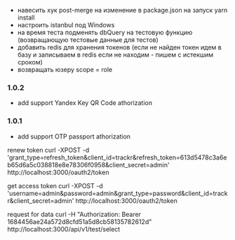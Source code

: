 - навесить хук post-merge на изменение в package.json на запуск yarn install
- настроить istanbul под Windows
- на время теста подменять dbQuery на тестовую функцию (возвращающую тестовые данные для тестов)
- добавить redis для хранения токенов (если не найден токен идем в базу и записываем в redis если не находим - пишем с истекшим сроком)
- возвращать юзеру scope = role













### 1.0.2
- add support Yandex Key QR Code athorization

### 1.0.1
- add support OTP passport athorization


renew token
curl -XPOST -d 'grant_type=refresh_token&client_id=trackr&refresh_token=613d5478c3a6eb65d6a5c038818e8e78306f0958&client_secret=admin' http://localhost:3000/oauth2/token

get access token
curl -XPOST -d 'username=admin&password=admin&grant_type=password&client_id=trackr&client_secret=admin' http://localhost:3000/oauth2/token

request for data
curl -H "Authorization: Bearer 1684456ae24a572d8cfd51a5d8cb58135782612d" http://localhost:3000/api/v1/test/select